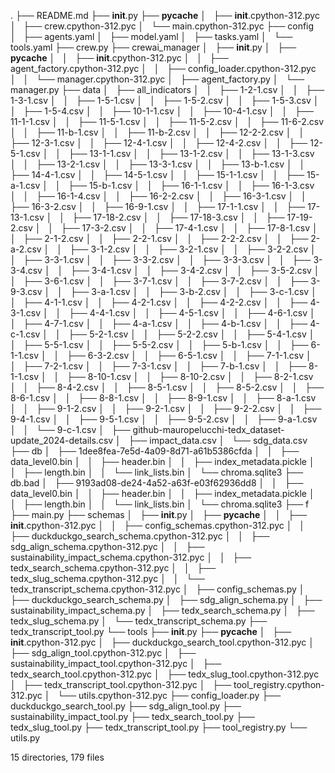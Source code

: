 .
├── README.md
├── __init__.py
├── __pycache__
│   ├── __init__.cpython-312.pyc
│   ├── crew.cpython-312.pyc
│   └── main.cpython-312.pyc
├── config
│   ├── agents.yaml
│   ├── model.yaml
│   ├── tasks.yaml
│   └── tools.yaml
├── crew.py
├── crewai_manager
│   ├── __init__.py
│   ├── __pycache__
│   │   ├── __init__.cpython-312.pyc
│   │   ├── agent_factory.cpython-312.pyc
│   │   ├── config_loader.cpython-312.pyc
│   │   └── manager.cpython-312.pyc
│   ├── agent_factory.py
│   └── manager.py
├── data
│   ├── all_indicators
│   │   ├── 1-2-1.csv
│   │   ├── 1-3-1.csv
│   │   ├── 1-5-1.csv
│   │   ├── 1-5-2.csv
│   │   ├── 1-5-3.csv
│   │   ├── 1-5-4.csv
│   │   ├── 10-1-1.csv
│   │   ├── 10-4-1.csv
│   │   ├── 11-1-1.csv
│   │   ├── 11-5-1.csv
│   │   ├── 11-5-2.csv
│   │   ├── 11-6-2.csv
│   │   ├── 11-b-1.csv
│   │   ├── 11-b-2.csv
│   │   ├── 12-2-2.csv
│   │   ├── 12-3-1.csv
│   │   ├── 12-4-1.csv
│   │   ├── 12-4-2.csv
│   │   ├── 12-5-1.csv
│   │   ├── 13-1-1.csv
│   │   ├── 13-1-2.csv
│   │   ├── 13-1-3.csv
│   │   ├── 13-2-1.csv
│   │   ├── 13-3-1.csv
│   │   ├── 13-b-1.csv
│   │   ├── 14-4-1.csv
│   │   ├── 14-5-1.csv
│   │   ├── 15-1-1.csv
│   │   ├── 15-a-1.csv
│   │   ├── 15-b-1.csv
│   │   ├── 16-1-1.csv
│   │   ├── 16-1-3.csv
│   │   ├── 16-1-4.csv
│   │   ├── 16-2-2.csv
│   │   ├── 16-3-1.csv
│   │   ├── 16-3-2.csv
│   │   ├── 16-9-1.csv
│   │   ├── 17-1-1.csv
│   │   ├── 17-13-1.csv
│   │   ├── 17-18-2.csv
│   │   ├── 17-18-3.csv
│   │   ├── 17-19-2.csv
│   │   ├── 17-3-2.csv
│   │   ├── 17-4-1.csv
│   │   ├── 17-8-1.csv
│   │   ├── 2-1-2.csv
│   │   ├── 2-2-1.csv
│   │   ├── 2-2-2.csv
│   │   ├── 2-a-2.csv
│   │   ├── 3-1-2.csv
│   │   ├── 3-2-1.csv
│   │   ├── 3-2-2.csv
│   │   ├── 3-3-1.csv
│   │   ├── 3-3-2.csv
│   │   ├── 3-3-3.csv
│   │   ├── 3-3-4.csv
│   │   ├── 3-4-1.csv
│   │   ├── 3-4-2.csv
│   │   ├── 3-5-2.csv
│   │   ├── 3-6-1.csv
│   │   ├── 3-7-1.csv
│   │   ├── 3-7-2.csv
│   │   ├── 3-9-3.csv
│   │   ├── 3-a-1.csv
│   │   ├── 3-b-2.csv
│   │   ├── 3-c-1.csv
│   │   ├── 4-1-1.csv
│   │   ├── 4-2-1.csv
│   │   ├── 4-2-2.csv
│   │   ├── 4-3-1.csv
│   │   ├── 4-4-1.csv
│   │   ├── 4-5-1.csv
│   │   ├── 4-6-1.csv
│   │   ├── 4-7-1.csv
│   │   ├── 4-a-1.csv
│   │   ├── 4-b-1.csv
│   │   ├── 4-c-1.csv
│   │   ├── 5-2-1.csv
│   │   ├── 5-2-2.csv
│   │   ├── 5-4-1.csv
│   │   ├── 5-5-1.csv
│   │   ├── 5-5-2.csv
│   │   ├── 5-b-1.csv
│   │   ├── 6-1-1.csv
│   │   ├── 6-3-2.csv
│   │   ├── 6-5-1.csv
│   │   ├── 7-1-1.csv
│   │   ├── 7-2-1.csv
│   │   ├── 7-3-1.csv
│   │   ├── 7-b-1.csv
│   │   ├── 8-1-1.csv
│   │   ├── 8-10-1.csv
│   │   ├── 8-10-2.csv
│   │   ├── 8-2-1.csv
│   │   ├── 8-4-2.csv
│   │   ├── 8-5-1.csv
│   │   ├── 8-5-2.csv
│   │   ├── 8-6-1.csv
│   │   ├── 8-8-1.csv
│   │   ├── 8-9-1.csv
│   │   ├── 8-a-1.csv
│   │   ├── 9-1-2.csv
│   │   ├── 9-2-1.csv
│   │   ├── 9-2-2.csv
│   │   ├── 9-4-1.csv
│   │   ├── 9-5-1.csv
│   │   ├── 9-5-2.csv
│   │   ├── 9-a-1.csv
│   │   └── 9-c-1.csv
│   ├── github-mauropelucchi-tedx_dataset-update_2024-details.csv
│   ├── impact_data.csv
│   └── sdg_data.csv
├── db
│   ├── 1dee8fea-7e5d-4a09-8d71-a61b5386cfda
│   │   ├── data_level0.bin
│   │   ├── header.bin
│   │   ├── index_metadata.pickle
│   │   ├── length.bin
│   │   └── link_lists.bin
│   └── chroma.sqlite3
├── db.bad
│   ├── 9193ad08-de24-4a52-a63f-e03f62936dd8
│   │   ├── data_level0.bin
│   │   ├── header.bin
│   │   ├── index_metadata.pickle
│   │   ├── length.bin
│   │   └── link_lists.bin
│   └── chroma.sqlite3
├── f
├── main.py
├── schemas
│   ├── __init__.py
│   ├── __pycache__
│   │   ├── __init__.cpython-312.pyc
│   │   ├── config_schemas.cpython-312.pyc
│   │   ├── duckduckgo_search_schema.cpython-312.pyc
│   │   ├── sdg_align_schema.cpython-312.pyc
│   │   ├── sustainability_impact_schema.cpython-312.pyc
│   │   ├── tedx_search_schema.cpython-312.pyc
│   │   ├── tedx_slug_schema.cpython-312.pyc
│   │   └── tedx_transcript_schema.cpython-312.pyc
│   ├── config_schemas.py
│   ├── duckduckgo_search_schema.py
│   ├── sdg_align_schema.py
│   ├── sustainability_impact_schema.py
│   ├── tedx_search_schema.py
│   ├── tedx_slug_schema.py
│   └── tedx_transcript_schema.py
├── tedx_transcript_tool.py
└── tools
    ├── __init__.py
    ├── __pycache__
    │   ├── __init__.cpython-312.pyc
    │   ├── duckduckgo_search_tool.cpython-312.pyc
    │   ├── sdg_align_tool.cpython-312.pyc
    │   ├── sustainability_impact_tool.cpython-312.pyc
    │   ├── tedx_search_tool.cpython-312.pyc
    │   ├── tedx_slug_tool.cpython-312.pyc
    │   ├── tedx_transcript_tool.cpython-312.pyc
    │   ├── tool_registry.cpython-312.pyc
    │   └── utils.cpython-312.pyc
    ├── config_loader.py
    ├── duckduckgo_search_tool.py
    ├── sdg_align_tool.py
    ├── sustainability_impact_tool.py
    ├── tedx_search_tool.py
    ├── tedx_slug_tool.py
    ├── tedx_transcript_tool.py
    ├── tool_registry.py
    └── utils.py

15 directories, 179 files
